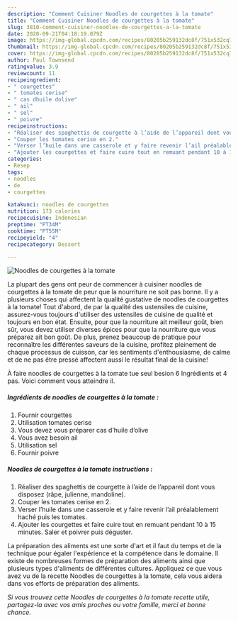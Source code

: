 ```yaml
---
description: "Comment Cuisiner Noodles de courgettes à la tomate"
title: "Comment Cuisiner Noodles de courgettes à la tomate"
slug: 3810-comment-cuisiner-noodles-de-courgettes-a-la-tomate
date: 2020-09-21T04:18:19.079Z
image: https://img-global.cpcdn.com/recipes/80205b259132dc8f/751x532cq70/noodles-de-courgettes-a-la-tomate-photo-principale-de-la-recette.jpg
thumbnail: https://img-global.cpcdn.com/recipes/80205b259132dc8f/751x532cq70/noodles-de-courgettes-a-la-tomate-photo-principale-de-la-recette.jpg
cover: https://img-global.cpcdn.com/recipes/80205b259132dc8f/751x532cq70/noodles-de-courgettes-a-la-tomate-photo-principale-de-la-recette.jpg
author: Paul Townsend
ratingvalue: 3.9
reviewcount: 11
recipeingredient:
- " courgettes"
- " tomates cerise"
- " cas dhuile dolive"
- " ail"
- " sel"
- " poivre"
recipeinstructions:
- "Réaliser des spaghettis de courgette à l’aide de l’appareil dont vous disposez (râpe, julienne, mandoline)."
- "Couper les tomates cerise en 2."
- "Verser l’huile dans une casserole et y faire revenir l’ail préalablement haché puis les tomates."
- "Ajouter les courgettes et faire cuire tout en remuant pendant 10 à 15 minutes. Saler et poivrer puis déguster."
categories:
- Resep
tags:
- noodles
- de
- courgettes

katakunci: noodles de courgettes 
nutrition: 173 calories
recipecuisine: Indonesian
preptime: "PT34M"
cooktime: "PT55M"
recipeyield: "4"
recipecategory: Dessert

---
```



![Noodles de courgettes à la tomate](https://img-global.cpcdn.com/recipes/80205b259132dc8f/751x532cq70/noodles-de-courgettes-a-la-tomate-photo-principale-de-la-recette.jpg)

La plupart des gens ont peur de commencer à cuisiner noodles de courgettes à la tomate de peur que la nourriture ne soit pas bonne. Il y a plusieurs choses qui affectent la qualité gustative de noodles de courgettes à la tomate! Tout d'abord, de par la qualité des ustensiles de cuisine, assurez-vous toujours d'utiliser des ustensiles de cuisine de qualité et toujours en bon état. Ensuite, pour que la nourriture ait meilleur goût, bien sûr, vous devez utiliser diverses épices pour que la nourriture que vous préparez ait bon goût. De plus, prenez beaucoup de pratique pour reconnaître les différentes saveurs de la cuisine, profitez pleinement de chaque processus de cuisson, car les sentiments d'enthousiasme, de calme et de ne pas être pressé affectent aussi le résultat final de la cuisine!

<!--inarticleads1-->

À faire noodles de courgettes à la tomate tue seul besion 6 Ingrédients et 4 pas. Voici comment vous atteindre il.

##### Ingrédients de noodles de courgettes à la tomate :

1. Fournir  courgettes
1. Utilisation  tomates cerise
1. Vous devez vous préparer  cas d’huile d’olive
1. Vous avez besoin  ail
1. Utilisation  sel
1. Fournir  poivre




<!--inarticleads2-->

##### Noodles de courgettes à la tomate instructions :

1. Réaliser des spaghettis de courgette à l’aide de l’appareil dont vous disposez (râpe, julienne, mandoline).
1. Couper les tomates cerise en 2.
1. Verser l’huile dans une casserole et y faire revenir l’ail préalablement haché puis les tomates.
1. Ajouter les courgettes et faire cuire tout en remuant pendant 10 à 15 minutes. Saler et poivrer puis déguster.




<!--inarticleads1-->

<p>
La préparation des aliments est une sorte d'art et il faut du temps et de la technique pour égaler l'expérience et la compétence dans le domaine. Il existe de nombreuses formes de préparation des aliments ainsi que plusieurs types d'aliments de différentes cultures. Appliquez ce que vous avez vu de la recette Noodles de courgettes à la tomate, cela vous aidera dans vos efforts de préparation des aliments.
</p>

<p>
<i>Si vous trouvez cette Noodles de courgettes à la tomate recette utile, partagez-la avec vos amis proches ou votre famille, merci et bonne chance.</i>
</p>
